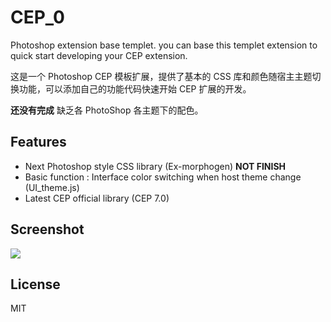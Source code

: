 # CEP_0
Photoshop extension base templet.
you can base this templet extension to quick start developing your CEP extension.

这是一个 Photoshop CEP 模板扩展，提供了基本的 CSS 库和颜色随宿主主题切换功能，可以添加自己的功能代码快速开始 CEP 扩展的开发。

**还没有完成** 缺乏各 PhotoShop 各主题下的配色。


## Features
- Next Photoshop style CSS library (Ex-morphogen) **NOT FINISH**
- Basic function : Interface color switching when host theme change (UI_theme.js)
- Latest CEP official library (CEP 7.0) 


## Screenshot
![](http://ww2.sinaimg.cn/large/c35419f1gw1f5i9zj2jw3j20bu0l8jt1.jpg)

## License

MIT

